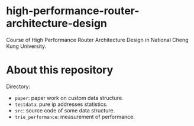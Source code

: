 # high-performance-router-architecture-design
Course of High Performance Router Architecture Design in National Cheng Kung University.

# About this repository

Directory: 
* `paper`: paper work on custom data structure.
* `testdata`: pure ip addresses statistics.
* `src`: source code of some data structure.
* `trie_performance`: measurement of performance.
